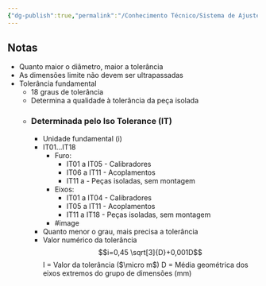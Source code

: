 ```yaml
---
{"dg-publish":true,"permalink":"/Conhecimento Técnico/Sistema de Ajuste ISO/","created":"","updated":""}
---
```



## Notas
 - Quanto maior o diâmetro, maior a tolerância
 - As dimensões limite não devem ser ultrapassadas
 - Tolerância fundamental
	 - 18 graus de tolerância
	 - Determina a qualidade à tolerância da peça isolada
	 - ### Determinada pelo Iso Tolerance (IT)
		 - Unidade fundamental (i)
		 - IT01...IT18 
			 - Furo:
				 - IT01 a IT05 - Calibradores
				 - IT06 a IT11 - Acoplamentos
				 - IT11  a - Peças isoladas, sem montagem
			 - Eixos:
				 - IT01 a IT04 - Calibradores
				 - IT05 a IT11 - Acoplamentos
				 - IT11 a IT18 - Peças isoladas, sem montagem
			 - #image
		 - Quanto menor o grau, mais precisa a tolerância 
		 - Valor numérico da tolerância
			 $$i=0,45 \sqrt[3]{D}+0,001D$$
			 I = Valor da tolerância ($\micro m$)
			 D = Média geométrica dos eixos extremos do grupo de dimensões (mm)
	